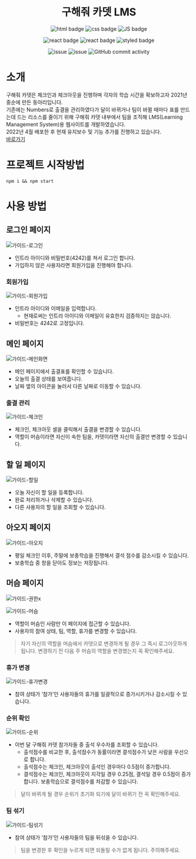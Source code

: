 <div align="center">
    
# 구해줘 카뎃 LMS

![html badge](https://img.shields.io/badge/-HTML-E34F26?style=flat-square&logo=HTML5&logoColor=white)
![css badge](https://img.shields.io/badge/-CSS-1572B6?style=flat-square&logo=CSS3&logoColor=white)
![JS badge](https://img.shields.io/badge/-Javascript-F7DF1E?style=flat-square&logo=JavaScript&logoColor=white)

![react badge](https://img.shields.io/badge/-React-61DAFB?style=flat-square&logo=React&logoColor=white)
![react badge]( https://img.shields.io/badge/-React%20router%20dom-blue?style=flat-square&logo=React-Router&logoColor=white)
![styled badge](https://img.shields.io/badge/-Styled-DB7093?style=flat-square&logo=styled-components&logoColor=white)

![issue](https://img.shields.io/github/issues/saveme-cadet/LMS-Frontend)
![issue](https://img.shields.io/github/issues-closed/saveme-cadet/LMS-Frontend)
![GitHub commit activity](https://img.shields.io/github/commit-activity/m/saveme-cadet/LMS-Frontend)
</div>
    
# 소개


구해줘 카뎃은 체크인과 체크아웃을 진행하며 각자의 학습 시간을 확보하고자 2021년 중순에 만든 동아리입니다.  
기존에는 Numbers로 출결을 관리하였다가 달이 바뀌거나 팀이 바뀔 때마다 표를 만드는데 드는 리소스를 줄이기 위해
구해줘 카뎃 내부에서 팀을 조직해 LMS(Learning Management System)용 웹사이트를 개발하였습니다.  
2022년 4월 배포한 후 현재 유지보수 및 기능 추가를 진행하고 있습니다.  
[바로가기]( https://www.save9cadet.com/)

# 프로젝트 시작방법

```shell
npm i && npm start
```

# 사용 방법

## 로그인 페이지
![가이드-로그인](https://user-images.githubusercontent.com/72376700/169757862-b97555c2-ea63-4df2-b369-a1e270e0ce88.PNG)

- 인트라 아이디와 비밀번호(4242)를 쳐서 로그인 합니다.
- 가입하지 않은 사용자라면 회원가입을 진행해야 합니다.

### 회원가입
![가이드-회원가입](https://user-images.githubusercontent.com/72376700/169757887-0977b54c-3fe5-4c75-99be-c344b9fe2fe6.PNG)

- 인트라 아이디와 이메일을 입력합니다.
    - 현재로써는 인트라 아이디와 이메일이 유효한지 검증하지는 않습니다.
- 비밀번호는 4242로 고정입니다.

## 메인 페이지

![가이드-메인화면](https://user-images.githubusercontent.com/72376700/169757933-d55be421-d7d3-485a-a252-3889be7c0593.PNG)

- 메인 페이지에서 출결표를 확인할 수 있습니다.
- 오늘의 출결 상태를 보여줍니다.
- 날짜 옆의 아이콘을 눌러서 다른 날짜로 이동할 수 있습니다.

### 출결 관리

![가이드-체크인](https://user-images.githubusercontent.com/72376700/169757934-df418a12-7738-4e7c-a064-fc19de1c8d0f.PNG)

- 체크인, 체크아웃 셀을 클릭해서 출결을 변경할 수 있습니다.
- 역할이 머슴이라면 자신이 속한 팀을, 카뎃이라면 자신의 출결만 변경할 수 있습니다.

## 할 일 페이지

![가이드-할일](https://user-images.githubusercontent.com/72376700/169757921-1f2372f6-deb1-4a71-98ca-4e8878c68c40.PNG)


- 오늘 자신이 할 일을 등록합니다.
- 완료 처리하거나 삭제할 수 있습니다.
- 다른 사용자의 할 일을 조회할 수 있습니다.

## 아오지 페이지
![가이드-아오지](https://user-images.githubusercontent.com/72376700/169758001-9129a176-d380-4a4a-b26b-a7e631ec50f4.PNG)


- 평일 체크인 이후, 주말에 보충학습을 진행해서 결석 점수를 감소시킬 수 있습니다.
- 보충학습 중 창을 닫아도 정보는 저장됩니다.

## 머슴 페이지

![가이드-권한x](https://user-images.githubusercontent.com/72376700/169758015-02954411-efbe-4904-bf39-7c870471bfa3.PNG)

![가이드-머슴](https://user-images.githubusercontent.com/72376700/169758028-3578a408-005e-4ed3-86bf-19c191e1669c.PNG)

- 역할이 머슴인 사람만 이 페이지에 접근할 수 있습니다.
- 사용자의 참여 상태, 팀, 역할, 휴가를 변경할 수 있습니다.

> 자기 자신의 역할을 머슴에서 카뎃으로 변경하게 될 경우 그 즉시 로그아웃하게 됩니다. 변경하기 전 다음 주 머슴의 역할을 변경했는지 꼭 확인해주세요.
> 

### 휴가 변경

![가이드-휴가변경](https://user-images.githubusercontent.com/72376700/169758035-5cca857c-a7e0-486e-964c-4ef98b4e8615.PNG)

- 참여 상태가 ‘참가’인 사용자들의 휴가를 일괄적으로 증가시키거나 감소시킬 수 있습니다.

### 순위 확인
![가이드-순위](https://user-images.githubusercontent.com/72376700/169758052-ec5fb84d-4274-42ac-8f40-b69a9e2369ac.PNG)


- 이번 달 구해줘 카뎃 참가자들 중 출석 우수자를 조회할 수 있습니다.
    - 출석점수를 비교한 후, 출석점수가 동률이라면 결석점수가 낮은 사람을 우선으로 합니다.
    - 출석점수는 체크인, 체크아웃이 출석인 경우마다 0.5점이 증가합니다.
    - 결석점수는 체크인, 체크아웃이 지각일 경우 0.25점, 결석일 경우 0.5점이 증가합니다. 보충학습으로 결석점수를 차감할 수 있습니다.

> 달이 바뀌게 될 경우 순위가 초기화 되기에 달이 바뀌기 전 꼭 확인해주세요.
> 

### 팀 섞기
![가이드-팀섞기](https://user-images.githubusercontent.com/72376700/169758065-3ec51354-9b1e-48c8-9cb5-4e0b9e283794.PNG)

- 참여 상태가 ‘참가’인 사용자들의 팀을 뒤섞을 수 있습니다.

> 팀을 변경한 후 확인을 누르게 되면 되돌릴 수가 없게 됩니다. 주의해주세요.
>
